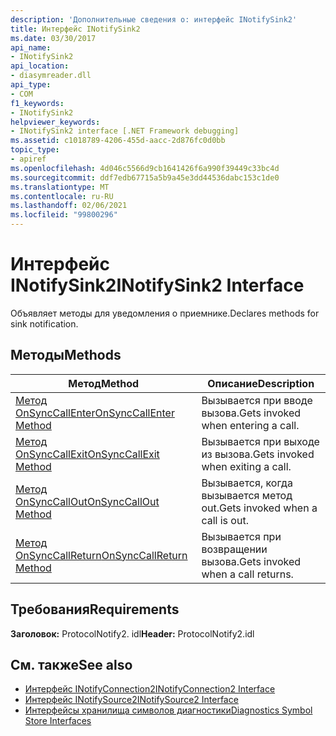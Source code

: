 ```yaml
---
description: 'Дополнительные сведения о: интерфейс INotifySink2'
title: Интерфейс INotifySink2
ms.date: 03/30/2017
api_name:
- INotifySink2
api_location:
- diasymreader.dll
api_type:
- COM
f1_keywords:
- INotifySink2
helpviewer_keywords:
- INotifySink2 interface [.NET Framework debugging]
ms.assetid: c1018789-4206-455d-aacc-2d876fc0d0bb
topic_type:
- apiref
ms.openlocfilehash: 4d046c5566d9cb1641426f6a990f39449c33bc4d
ms.sourcegitcommit: ddf7edb67715a5b9a45e3dd44536dabc153c1de0
ms.translationtype: MT
ms.contentlocale: ru-RU
ms.lasthandoff: 02/06/2021
ms.locfileid: "99800296"
---
```

# <a name="inotifysink2-interface"></a><span data-ttu-id="4f0ca-103">Интерфейс INotifySink2</span><span class="sxs-lookup"><span data-stu-id="4f0ca-103">INotifySink2 Interface</span></span>

<span data-ttu-id="4f0ca-104">Объявляет методы для уведомления о приемнике.</span><span class="sxs-lookup"><span data-stu-id="4f0ca-104">Declares methods for sink notification.</span></span>  
  
## <a name="methods"></a><span data-ttu-id="4f0ca-105">Методы</span><span class="sxs-lookup"><span data-stu-id="4f0ca-105">Methods</span></span>  
  
|<span data-ttu-id="4f0ca-106">Метод</span><span class="sxs-lookup"><span data-stu-id="4f0ca-106">Method</span></span>|<span data-ttu-id="4f0ca-107">Описание</span><span class="sxs-lookup"><span data-stu-id="4f0ca-107">Description</span></span>|  
|------------|-----------------|  
|[<span data-ttu-id="4f0ca-108">Метод OnSyncCallEnter</span><span class="sxs-lookup"><span data-stu-id="4f0ca-108">OnSyncCallEnter Method</span></span>](inotifysink2-onsynccallenter-method.md)|<span data-ttu-id="4f0ca-109">Вызывается при вводе вызова.</span><span class="sxs-lookup"><span data-stu-id="4f0ca-109">Gets invoked when entering a call.</span></span>|  
|[<span data-ttu-id="4f0ca-110">Метод OnSyncCallExit</span><span class="sxs-lookup"><span data-stu-id="4f0ca-110">OnSyncCallExit Method</span></span>](inotifysink2-onsynccallexit-method.md)|<span data-ttu-id="4f0ca-111">Вызывается при выходе из вызова.</span><span class="sxs-lookup"><span data-stu-id="4f0ca-111">Gets invoked when exiting a call.</span></span>|  
|[<span data-ttu-id="4f0ca-112">Метод OnSyncCallOut</span><span class="sxs-lookup"><span data-stu-id="4f0ca-112">OnSyncCallOut Method</span></span>](inotifysink2-onsynccallout-method.md)|<span data-ttu-id="4f0ca-113">Вызывается, когда вызывается метод out.</span><span class="sxs-lookup"><span data-stu-id="4f0ca-113">Gets invoked when a call is out.</span></span>|  
|[<span data-ttu-id="4f0ca-114">Метод OnSyncCallReturn</span><span class="sxs-lookup"><span data-stu-id="4f0ca-114">OnSyncCallReturn Method</span></span>](inotifysink2-onsynccallreturn-method.md)|<span data-ttu-id="4f0ca-115">Вызывается при возвращении вызова.</span><span class="sxs-lookup"><span data-stu-id="4f0ca-115">Gets invoked when a call returns.</span></span>|  
  
## <a name="requirements"></a><span data-ttu-id="4f0ca-116">Требования</span><span class="sxs-lookup"><span data-stu-id="4f0ca-116">Requirements</span></span>  

 <span data-ttu-id="4f0ca-117">**Заголовок:** ProtocolNotify2. idl</span><span class="sxs-lookup"><span data-stu-id="4f0ca-117">**Header:** ProtocolNotify2.idl</span></span>  
  
## <a name="see-also"></a><span data-ttu-id="4f0ca-118">См. также</span><span class="sxs-lookup"><span data-stu-id="4f0ca-118">See also</span></span>

- [<span data-ttu-id="4f0ca-119">Интерфейс INotifyConnection2</span><span class="sxs-lookup"><span data-stu-id="4f0ca-119">INotifyConnection2 Interface</span></span>](inotifyconnection2-interface.md)
- [<span data-ttu-id="4f0ca-120">Интерфейс INotifySource2</span><span class="sxs-lookup"><span data-stu-id="4f0ca-120">INotifySource2 Interface</span></span>](inotifysource2-interface.md)
- [<span data-ttu-id="4f0ca-121">Интерфейсы хранилища символов диагностики</span><span class="sxs-lookup"><span data-stu-id="4f0ca-121">Diagnostics Symbol Store Interfaces</span></span>](diagnostics-symbol-store-interfaces.md)
